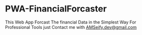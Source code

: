 # PWA-FinancialForcaster
This Web App Forcast The financial Data in the Simplest Way For Professional Tools just Contact me with AMSeify.dev@gmail.com
